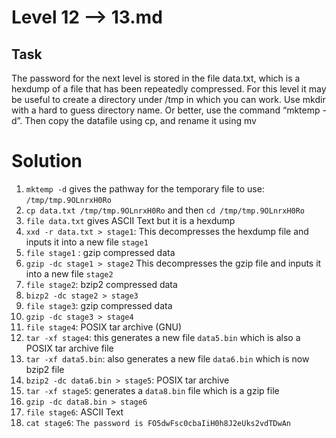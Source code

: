 # Level 12 --> 13.md

## Task
The password for the next level is stored in the file data.txt, which is a hexdump of a file that has been repeatedly compressed. For this level it may be useful to create a directory under /tmp in which you can work. Use mkdir with a hard to guess directory name. Or better, use the command “mktemp -d”. Then copy the datafile using cp, and rename it using mv

# Solution
1. `mktemp -d` gives the pathway for the temporary file to use: `/tmp/tmp.9OLnrxH0Ro`
2. `cp data.txt /tmp/tmp.9OLnrxH0Ro` and then `cd /tmp/tmp.9OLnrxH0Ro`
3. `file data.txt` gives ASCII Text but it is a hexdump
4. `xxd -r data.txt > stage1`: This decompresses the hexdump file and inputs it into a new file `stage1`
5. `file stage1` : gzip compressed data
6. `gzip -dc stage1 > stage2`  This decompresses the gzip file and inputs it into a new file `stage2`
7. `file stage2`: bzip2 compressed data
8. `bizp2 -dc stage2 > stage3`
9. `file stage3`: gzip compressed data
10. `gzip -dc stage3 > stage4`
11. `file stage4`: POSIX tar archive (GNU)
12. `tar -xf stage4`: this generates a new file `data5.bin` which is also a POSIX tar archive file
13. `tar -xf data5.bin`: also generates a new file `data6.bin` which is now bzip2 file
14. `bzip2 -dc data6.bin > stage5`: POSIX tar archive
15. `tar -xf stage5`: generates a `data8.bin` file which is a gzip file
16. `gzip -dc data8.bin > stage6`
17. `file stage6`: ASCII Text
18. `cat stage6`: `The password is FO5dwFsc0cbaIiH0h8J2eUks2vdTDwAn`
